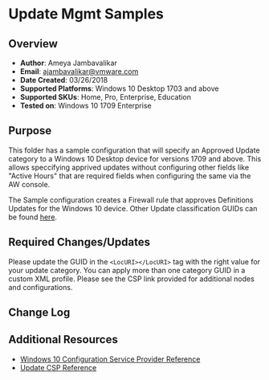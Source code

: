 # Update Mgmt Samples

## Overview
- **Author**: Ameya Jambavalikar
- **Email**: ajambavalikar@vmware.com
- **Date Created**: 03/26/2018
- **Supported Platforms**: Windows 10 Desktop 1703 and above 
- **Supported SKUs**: Home, Pro, Enterprise, Education
- **Tested on**: Windows 10 1709 Enterprise

## Purpose 
This folder has a sample configuration that will specify an Approved Update category to a Windows 10 Desktop device for versions 1709 and above. This allows speccifying apprived updates without configuring other fields like "Active Hours" that are required fields when configuring the same via the AW console.

The Sample configuration creates a Firewall rule that approves Definitions Updates for the Windows 10 device. Other Update classification GUIDs can be found [here](https://msdn.microsoft.com/en-us/library/ff357803(v=vs.85).aspx).

## Required Changes/Updates
Please update the GUID in the `<LocURI></LocURI>` tag with the right value for your update category. You can apply more than one category GUID in a custom XML profile. Please see the CSP link provided for additional nodes and configurations.

## Change Log

## Additional Resources
* [Windows 10 Configuration Service Provider Reference](http://aka.ms/CSPList)
* [Update CSP Reference](https://docs.microsoft.com/en-us/windows/client-management/mdm/update-csp)